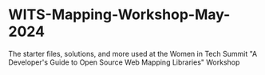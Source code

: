# WITS-Mapping-Workshop-May-2024
The starter files, solutions, and more used at the Women in Tech Summit "A Developer's Guide to Open Source Web Mapping Libraries" Workshop
